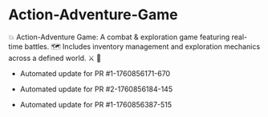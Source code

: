 # Action-Adventure-Game
💥 Action-Adventure Game: A combat &amp; exploration game featuring real-time battles. 🗺️ Includes inventory management and exploration mechanics across a defined world. ⚔️ 🧭


- Automated update for PR #1-1760856171-670

- Automated update for PR #2-1760856184-145

- Automated update for PR #1-1760856387-515